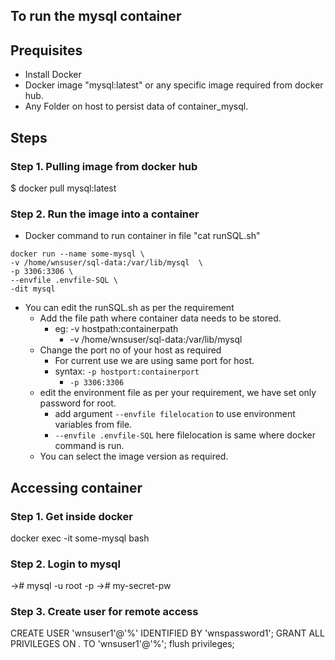 ## To run the mysql container
## Prequisites
* Install Docker 
* Docker image "mysql:latest" or any specific image required from docker hub.
* Any Folder on host to persist data of container_mysql.
  
## Steps
### Step 1. Pulling image from docker hub
$ docker pull mysql:latest

### Step 2. Run the image into a container
* Docker command to run container in file "cat runSQL.sh"
```
docker run --name some-mysql \
-v /home/wnsuser/sql-data:/var/lib/mysql  \
-p 3306:3306 \
--envfile .envfile-SQL \
-dit mysql
```
* You can edit the runSQL.sh as per the requirement
  * Add the file path where container data needs to be stored.
    * eg: -v hostpath:containerpath
      * -v /home/wnsuser/sql-data:/var/lib/mysql
  * Change the port no of your host as required
    * For current use we are using same port for host.
    * syntax: `-p hostport:containerport`
      * `-p 3306:3306`
  * edit the environment file as per your requirement, we have set only password for root.
    * add argument  `--envfile filelocation` to use environment variables from file.
    * `--envfile .envfile-SQL` here filelocation is same where docker command is run.
  * You can select the image version as required.

## Accessing container
### Step 1. Get inside docker
docker exec -it some-mysql bash

### Step 2. Login to mysql
-># mysql -u root -p
-># my-secret-pw

### Step 3. Create user for remote access
CREATE USER 'wnsuser1'@'%' IDENTIFIED BY 'wnspassword1';
GRANT ALL PRIVILEGES ON *.* TO 'wnsuser1'@'%';
flush privileges;

